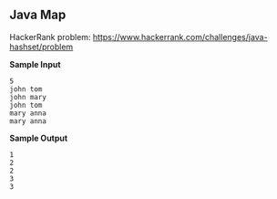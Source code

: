 ## Java Map

HackerRank problem: https://www.hackerrank.com/challenges/java-hashset/problem

**Sample Input**

```
5
john tom
john mary
john tom
mary anna
mary anna
```

**Sample Output**

```
1
2
2
3
3
```